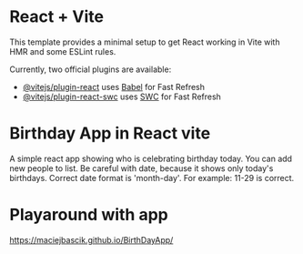# React + Vite

This template provides a minimal setup to get React working in Vite with HMR and some ESLint rules.

Currently, two official plugins are available:

- [@vitejs/plugin-react](https://github.com/vitejs/vite-plugin-react/blob/main/packages/plugin-react/README.md) uses [Babel](https://babeljs.io/) for Fast Refresh
- [@vitejs/plugin-react-swc](https://github.com/vitejs/vite-plugin-react-swc) uses [SWC](https://swc.rs/) for Fast Refresh
  
# Birthday App in React vite

A simple react app showing who is celebrating birthday today. You can add new people to list. Be careful with date, because it shows only today's birthdays. Correct date format is 'month-day'. For example: 11-29 is correct.

# Playaround with app

https://maciejbascik.github.io/BirthDayApp/


